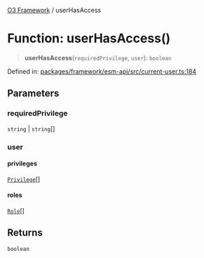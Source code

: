 [O3 Framework](../API.md) / userHasAccess

# Function: userHasAccess()

> **userHasAccess**(`requiredPrivilege`, `user`): `boolean`

Defined in: [packages/framework/esm-api/src/current-user.ts:184](https://github.com/openmrs/openmrs-esm-core/blob/18d2874f03a33a6ab8295af0e87ac97fdd150718/packages/framework/esm-api/src/current-user.ts#L184)

## Parameters

### requiredPrivilege

`string` | `string`[]

### user

#### privileges

[`Privilege`](../interfaces/Privilege.md)[]

#### roles

[`Role`](../interfaces/Role.md)[]

## Returns

`boolean`
